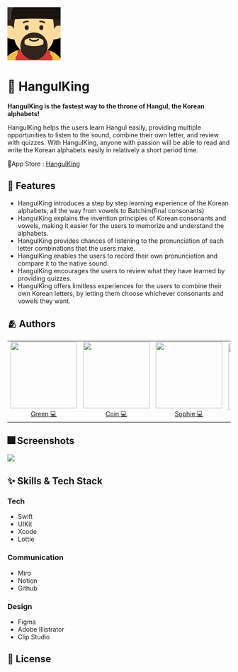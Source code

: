 <img src="./HangulTop/Assets.xcassets/AppIcon.appiconset/120.png">

# :iphone: HangulKing

**HangulKing is the fastest way to the throne of Hangul, the Korean alphabets!**

HangulKing helps the users learn Hangul easily, providing multiple opportunities to listen to the sound, combine their own letter, and review with quizzes.
With HangulKing, anyone with passion will be able to read and write the Korean alphabets easily in relatively a short period time.

🔗App Store : <a href="https://apps.apple.com/kr/app/hangulking/id1637450662?l=en">HangulKing</a>

## :pushpin: Features

- HangulKing introduces a step by step learning experience of the Korean alphabets, all the way from vowels to Batchim(final consonants)
- HangulKing explains the invention principles of Korean consonants and vowels, making it easier for the users to memorize and understand the alphabets.
- HangulKing provides chances of listening to the pronunciation of each letter combinations that the users make.
- HangulKing enables the users to record their own pronunciation and compare it to the native sound.
- HangulKing encourages the users to review what they have learned by providing quizzes.
- HangulKing offers limitless experiences for the users to combine their own Korean letters, by letting them choose whichever consonants and vowels they want.

## :people_hugging: Authors

<table>
  <tr height="150px">
  <td align="center">
    <a href="https://github.com/jim4020key"><img height="150px" width="150px" src="https://user-images.githubusercontent.com/76623853/182307678-c62bdf5c-9abd-475d-9fce-2080b570c8f8.PNG"/></a>
    <br />
    <a href="https://github.com/jim4020key">Green 💻</a>
  </td>
  <td align="center">
    <a href="https://github.com/Juhwa-Lee1023"><img height="150px" width="150px" src="https://user-images.githubusercontent.com/76623853/182310059-a553a3de-2129-44e3-85cf-bc5c7d6c8d29.png"/></a>
    <br />
    <a href="https://github.com/Juhwa-Lee1023">Coin 💻</a>
  </td>
  <td align="center">
      <a href="https://github.com/eeunho"><img height="150" width="150" src="https://user-images.githubusercontent.com/76623853/182309413-aabd28ef-4e35-4b44-b5fd-7aa6810d2046.jpeg"/></a>
      <br />
      <a href="https://github.com/eeunho">Sophie 💻</a>
    </td>
  <td align="center">
    <a href="https://github.com/KiYoonSu"><img height="150px" width="150px" src="https://user-images.githubusercontent.com/76623853/182309289-e4d305ba-c8d9-4811-9a2a-7b6f77a7c284.png"/></a>
    <br />
    <a href="https://github.com/KiYoonSu">Leticia 🎨</a>
  </td>
  <td align="center">
    <a href="https://github.com/100seo"><img height="150px" width="150px" src="https://user-images.githubusercontent.com/76623853/182309483-684fcd1d-9312-4f90-88ce-7afd7dd4c2a1.png"/></a>
    <br />
    <a href="https://github.com/100seo">Louie 🎨</a>
  </td>
  </tr>
</table>


## :fireworks: Screenshots

<img src="https://user-images.githubusercontent.com/76623853/182314572-66c8b53d-f10f-4a94-aa02-4971f731fd33.png">


## :sparkles: Skills & Tech Stack


  ### Tech
  - Swift
  - UIKit
  - Xcode
  - Lottie
  ### Communication
  - Miro
  - Notion
  - Github
  ### Design
  - Figma
  - Adobe Illistrator
  - Clip Studio
  

## :lock_with_ink_pen: License

